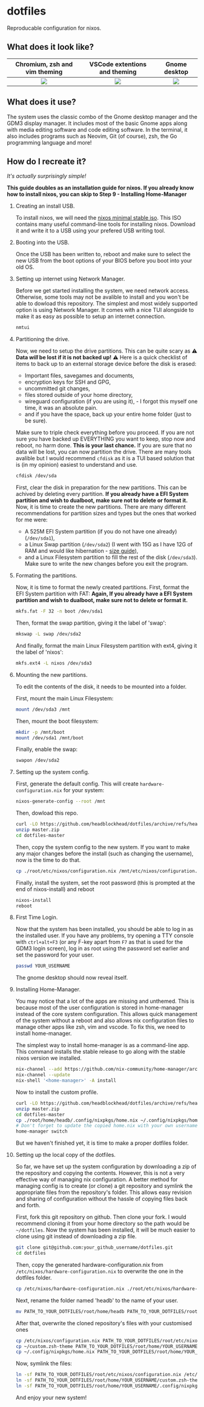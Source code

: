 # dotfiles

Reproducable configuration for nixos.

## What does it look like?

Chromium, zsh and vim theming            |  VSCode extentions and theming | Gnome desktop 
:-------------------------:|:-------------------------:|:-------------------------:
![](screenshots/terminalsAndChrome.png)  |  ![](screenshots/vscodeFullscreen.png) | ![](screenshots/appList.png)

## What does it use?

The system uses the classic combo of the Gnome desktop manager and the GDM3 display manager. It includes most of the basic Gnome apps along with media editing software and code editing software. In the terminal, it also includes programs such as Neovim, Git (of course), zsh, the Go programming language and more!

## How do I recreate it?

*It's actually surprisingly simple!*

**This guide doubles as an installation guide for nixos. If you already know how to install nixos, you can skip to Step 9 - Installing Home-Manager**

1. Creating an install USB.

    To install nixos, we will need the [nixos minimal stable iso](https://channels.nixos.org/nixos-22.05/latest-nixos-minimal-x86_64-linux.iso). This ISO contains many useful command-line tools for installing nixos. Download it and write it to a USB using your prefered USB writing tool. 

2. Booting into the USB.

    Once the USB has been written to, reboot and make sure to select the new USB from the boot options of your BIOS before you boot into your old OS.

3. Setting up internet using Network Manager.

    Before we get started installing the system, we need network access. Otherwise, some tools may not be avalible to install and you won't be able to dowload this repository. The simplest and most widely supported option is using Network Manager. It comes with a nice TUI alongside to make it as easy as possible to setup an internet connection.

    ```bash
    nmtui
    ```

4. Partitioning the drive.

    Now, we need to setup the drive partitions. This can be quite scary as ⚠️ **Data *will* be lost if it is not backed up!** ⚠️
    Here is a quick checklist of items to back up to an external storage device before the disk is erased:
      - Important files, savegames and documents,
      - encryption keys for SSH and GPG,
      - uncommitted git changes,
      - files stored outside of your home directory,
      - wireguard configuration (if you are using it), - I forgot this myself one time, it was an absolute pain.
      - and if you have the space, back up your entire home folder (just to be sure).

    Make sure to triple check everything before you proceed. If you are not sure you have backed up EVERYTHING you want to keep, stop now and reboot, no harm done. **This is your last chance.** If you are sure that no data will be lost, you can now partition the drive. There are many tools avalible but I would recommend ```cfdisk``` as it is a TUI based solution that is (in my opinion) easiest to understand and use.

    ```bash
    cfdisk /dev/sda
    ```

    First, clear the disk in preparation for the new partitions. This can be achived by deleting every partition. **If you already have a EFI System partition and wish to dualboot, make sure not to delete or format it.**
    Now, it is time to create the new partitions.
    There are many different recommendations for partition sizes and types but the ones that worked for me were:
      - A 525M EFI System partition (if you do not have one already) (```/dev/sda1```),
      - a Linux Swap partition (```/dev/sda2```) (I went with 15G as I have 12G of RAM and would like hibernation - [size guide](https://itsfoss.com/swap-size/)),
      - and a Linux Filesystem partition to fill the rest of the disk (```/dev/sda3```).
    Make sure to write the new changes before you exit the program.

5. Formating the partitions.

    Now, it is time to format the newly created partitions.
    First, format the EFI System partition with FAT:
    **Again, If you already have a EFI System partition and wish to dualboot, make sure not to delete or format it.**

    ```bash
    mkfs.fat -F 32 -n boot /dev/sda1
    ```

    Then, format the swap partition, giving it the label of 'swap':

    ```bash
    mkswap -L swap /dev/sda2
    ```

    And finally, format the main Linux Filesystem partition with ext4, giving it the label of 'nixos':

    ```bash
    mkfs.ext4 -L nixos /dev/sda3
    ```

6. Mounting the new partitions.

    To edit the contents of the disk, it needs to be mounted into a folder.

    First, mount the main Linux Filesystem:

    ```bash
    mount /dev/sda3 /mnt
    ```

    Then, mount the boot filesystem:

    ```bash
    mkdir -p /mnt/boot
    mount /dev/sda1 /mnt/boot
    ```

    Finally, enable the swap:

    ```bash
    swapon /dev/sda2
    ```


7. Setting up the system config.

    First, generate the default config. This will create ```hardware-configuration.nix``` for your system:

    ```bash
    nixos-generate-config --root /mnt
    ```

    Then, dowload this repo.

    ```bash
    curl -LO https://github.com/headblockhead/dotfiles/archive/refs/heads/master.zip
    unzip master.zip
    cd dotfiles-master
    ```

    Then, copy the system config to the new system. If you want to make any major changes before the install (such as changing the username), now is the time to do that.

    ```bash
    cp ./root/etc/nixos/configuration.nix /mnt/etc/nixos/configuration.nix
    ```

    Finally, install the system, set the root password (this is prompted at the end of nixos-install) and reboot

    ```bash
    nixos-install
    reboot
    ```


8. First Time Login.

    Now that the system has been installed, you should be able to log in as the installed user. If you have any problems, try opening a TTY console with ```ctrl+alt+F3``` (or any F-key apart from ```F7``` as that is used for the GDM3 login screen), log in as root using the password set earlier and set the password for your user.

    ```bash
    passwd YOUR_USERNAME 
    ```

    The gnome desktop should now reveal itself.

9. Installing Home-Manager.

    You may notice that a lot of the apps are missing and unthemed. This is because most of the user configuration is stored in home-manager instead of the core system configuration. This allows quick management of the system without a reboot and also allows nix configuration files to manage other apps like zsh, vim and vscode. To fix this, we need to install home-manager.

    The simplest way to install home-manager is as a command-line app. This command installs the stable release to go along with the stable nixos version we installed.

    ```bash
    nix-channel --add https://github.com/nix-community/home-manager/archive/release-22.05.tar.gz 
    nix-channel --update
    nix-shell '<home-manager>' -A install
    ```

    Now to install the custom profile.

    ```bash
    curl -LO https://github.com/headblockhead/dotfiles/archive/refs/heads/master.zip
    unzip master.zip
    cd dotfiles-master
    cp ./root/home/headb/.config/nixpkgs/home.nix ~/.config/nixpkgs/home.nix
    # Don't forget to update the copied home.nix with your own username and home folder, along with your own git username, email and gpg fingerprint.
    home-manager switch
    ```

    But we haven't finished yet, it is time to make a proper dotfiles folder.

10. Setting up the local copy of the dotfiles.

    So far, we have set up the system configuration by downloading a zip of the repository and copying the contents. However, this is not a very effective way of managing nix configuration. A better method for managing config is to create (or clone) a git repository and symlink the appropriate files from the repository's folder. This allows easy revision and sharing of configuration without the hassle of copying files back and forth.

    First, fork this git repository on github. Then clone your fork. I would recommend cloning it from your home directory so the path would be ```~/dotfiles```. Now the system has been installed, it will be much easier to clone using git instead of downloading a zip file.
    ```bash
    git clone git@github.com:your_github_username/dotfiles.git
    cd dotfiles
    ```

    Then, copy the generated hardware-configuration.nix from ```/etc/nixos/hardware-configuration.nix``` to overwrite the one in the dotfiles folder.
    ```bash
    cp /etc/nixos/hardware-configuration.nix ./root/etc/nixos/hardware-configuration.nix
    ```

    Next, rename the folder named 'headb' to the name of your user.
    ```bash
    mv PATH_TO_YOUR_DOTFILES/root/home/headb PATH_TO_YOUR_DOTFILES/root/home/YOUR_USERNAME
    ```

    After that, overwrite the cloned repository's files with your customised ones
    ```bash
    cp /etc/nixos/configuration.nix PATH_TO_YOUR_DOTFILES/root/etc/nixos/configuration.nix 
    cp ~/custom.zsh-theme PATH_TO_YOUR_DOTFILES/root/home/YOUR_USERNAME/custom.zsh-theme
    cp ~/.config/nixpkgs/home.nix PATH_TO_YOUR_DOTFILES/root/home/YOUR_USERNAME/.config/nixpkgs/home.nix
    ```

    Now, symlink the files:
    ```bash
    ln -sf PATH_TO_YOUR_DOTFILES/root/etc/nixos/configuration.nix /etc/nixos/configuration.nix
    ln -sf PATH_TO_YOUR_DOTFILES/root/home/YOUR_USERNAME/custom.zsh-theme ~/custom.zsh-theme
    ln -sf PATH_TO_YOUR_DOTFILES/root/home/YOUR_USERNAME/.config/nixpkgs/home.nix ~/.config/nixpkgs/home.nix
    ```

    And enjoy your new system!

